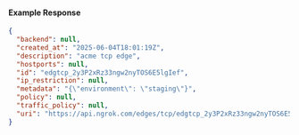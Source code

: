<!-- Code generated for API Clients. DO NOT EDIT. -->

#### Example Response

```json
{
  "backend": null,
  "created_at": "2025-06-04T18:01:19Z",
  "description": "acme tcp edge",
  "hostports": null,
  "id": "edgtcp_2y3P2xRz33ngw2nyTOS6E5lgIef",
  "ip_restriction": null,
  "metadata": "{\"environment\": \"staging\"}",
  "policy": null,
  "traffic_policy": null,
  "uri": "https://api.ngrok.com/edges/tcp/edgtcp_2y3P2xRz33ngw2nyTOS6E5lgIef"
}
```
